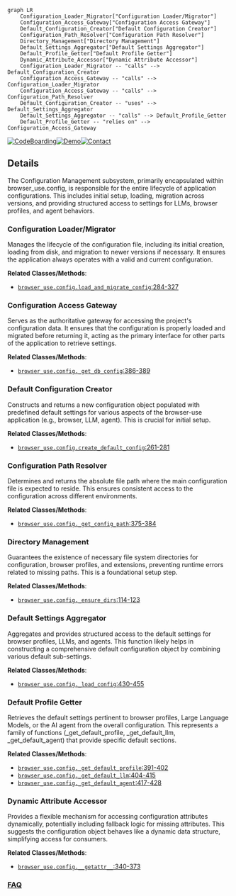 ```mermaid
graph LR
    Configuration_Loader_Migrator["Configuration Loader/Migrator"]
    Configuration_Access_Gateway["Configuration Access Gateway"]
    Default_Configuration_Creator["Default Configuration Creator"]
    Configuration_Path_Resolver["Configuration Path Resolver"]
    Directory_Management["Directory Management"]
    Default_Settings_Aggregator["Default Settings Aggregator"]
    Default_Profile_Getter["Default Profile Getter"]
    Dynamic_Attribute_Accessor["Dynamic Attribute Accessor"]
    Configuration_Loader_Migrator -- "calls" --> Default_Configuration_Creator
    Configuration_Access_Gateway -- "calls" --> Configuration_Loader_Migrator
    Configuration_Access_Gateway -- "calls" --> Configuration_Path_Resolver
    Default_Configuration_Creator -- "uses" --> Default_Settings_Aggregator
    Default_Settings_Aggregator -- "calls" --> Default_Profile_Getter
    Default_Profile_Getter -- "relies on" --> Configuration_Access_Gateway
```

[![CodeBoarding](https://img.shields.io/badge/Generated%20by-CodeBoarding-9cf?style=flat-square)](https://github.com/CodeBoarding/GeneratedOnBoardings)[![Demo](https://img.shields.io/badge/Try%20our-Demo-blue?style=flat-square)](https://www.codeboarding.org/demo)[![Contact](https://img.shields.io/badge/Contact%20us%20-%20contact@codeboarding.org-lightgrey?style=flat-square)](mailto:contact@codeboarding.org)

## Details

The Configuration Management subsystem, primarily encapsulated within browser_use.config, is responsible for the entire lifecycle of application configurations. This includes initial setup, loading, migration across versions, and providing structured access to settings for LLMs, browser profiles, and agent behaviors.

### Configuration Loader/Migrator
Manages the lifecycle of the configuration file, including its initial creation, loading from disk, and migration to newer versions if necessary. It ensures the application always operates with a valid and current configuration.


**Related Classes/Methods**:

- <a href="https://github.com/browser-use/browser-use/blob/main/browser_use/config.py#L284-L327" target="_blank" rel="noopener noreferrer">`browser_use.config.load_and_migrate_config`:284-327</a>


### Configuration Access Gateway
Serves as the authoritative gateway for accessing the project's configuration data. It ensures that the configuration is properly loaded and migrated before returning it, acting as the primary interface for other parts of the application to retrieve settings.


**Related Classes/Methods**:

- <a href="https://github.com/browser-use/browser-use/blob/main/browser_use/config.py#L386-L389" target="_blank" rel="noopener noreferrer">`browser_use.config._get_db_config`:386-389</a>


### Default Configuration Creator
Constructs and returns a new configuration object populated with predefined default settings for various aspects of the browser-use application (e.g., browser, LLM, agent). This is crucial for initial setup.


**Related Classes/Methods**:

- <a href="https://github.com/browser-use/browser-use/blob/main/browser_use/config.py#L261-L281" target="_blank" rel="noopener noreferrer">`browser_use.config.create_default_config`:261-281</a>


### Configuration Path Resolver
Determines and returns the absolute file path where the main configuration file is expected to reside. This ensures consistent access to the configuration across different environments.


**Related Classes/Methods**:

- <a href="https://github.com/browser-use/browser-use/blob/main/browser_use/config.py#L375-L384" target="_blank" rel="noopener noreferrer">`browser_use.config._get_config_path`:375-384</a>


### Directory Management
Guarantees the existence of necessary file system directories for configuration, browser profiles, and extensions, preventing runtime errors related to missing paths. This is a foundational setup step.


**Related Classes/Methods**:

- <a href="https://github.com/browser-use/browser-use/blob/main/browser_use/config.py#L114-L123" target="_blank" rel="noopener noreferrer">`browser_use.config._ensure_dirs`:114-123</a>


### Default Settings Aggregator
Aggregates and provides structured access to the default settings for browser profiles, LLMs, and agents. This function likely helps in constructing a comprehensive default configuration object by combining various default sub-settings.


**Related Classes/Methods**:

- <a href="https://github.com/browser-use/browser-use/blob/main/browser_use/config.py#L430-L455" target="_blank" rel="noopener noreferrer">`browser_use.config._load_config`:430-455</a>


### Default Profile Getter
Retrieves the default settings pertinent to browser profiles, Large Language Models, or the AI agent from the overall configuration. This represents a family of functions (_get_default_profile, _get_default_llm, _get_default_agent) that provide specific default sections.


**Related Classes/Methods**:

- <a href="https://github.com/browser-use/browser-use/blob/main/browser_use/config.py#L391-L402" target="_blank" rel="noopener noreferrer">`browser_use.config._get_default_profile`:391-402</a>
- <a href="https://github.com/browser-use/browser-use/blob/main/browser_use/config.py#L404-L415" target="_blank" rel="noopener noreferrer">`browser_use.config._get_default_llm`:404-415</a>
- <a href="https://github.com/browser-use/browser-use/blob/main/browser_use/config.py#L417-L428" target="_blank" rel="noopener noreferrer">`browser_use.config._get_default_agent`:417-428</a>


### Dynamic Attribute Accessor
Provides a flexible mechanism for accessing configuration attributes dynamically, potentially including fallback logic for missing attributes. This suggests the configuration object behaves like a dynamic data structure, simplifying access for consumers.


**Related Classes/Methods**:

- <a href="https://github.com/browser-use/browser-use/blob/main/browser_use/config.py#L340-L373" target="_blank" rel="noopener noreferrer">`browser_use.config.__getattr__`:340-373</a>




### [FAQ](https://github.com/CodeBoarding/GeneratedOnBoardings/tree/main?tab=readme-ov-file#faq)